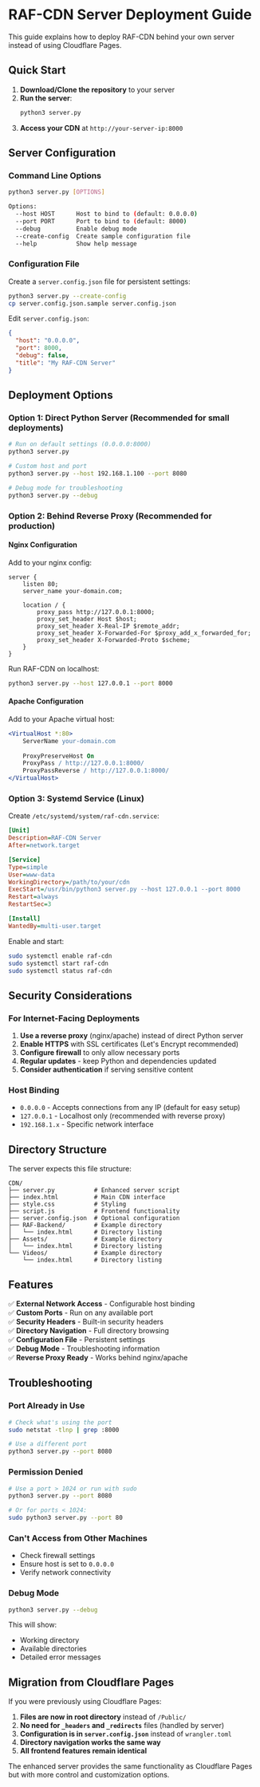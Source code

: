 # RAF-CDN Server Deployment Guide

This guide explains how to deploy RAF-CDN behind your own server instead of using Cloudflare Pages.

## Quick Start

1. **Download/Clone the repository** to your server
2. **Run the server**:
   ```bash
   python3 server.py
   ```
3. **Access your CDN** at `http://your-server-ip:8000`

## Server Configuration

### Command Line Options

```bash
python3 server.py [OPTIONS]

Options:
  --host HOST      Host to bind to (default: 0.0.0.0)
  --port PORT      Port to bind to (default: 8000) 
  --debug          Enable debug mode
  --create-config  Create sample configuration file
  --help           Show help message
```

### Configuration File

Create a `server.config.json` file for persistent settings:

```bash
python3 server.py --create-config
cp server.config.json.sample server.config.json
```

Edit `server.config.json`:
```json
{
  "host": "0.0.0.0",
  "port": 8000,
  "debug": false,
  "title": "My RAF-CDN Server"
}
```

## Deployment Options

### Option 1: Direct Python Server (Recommended for small deployments)

```bash
# Run on default settings (0.0.0.0:8000)
python3 server.py

# Custom host and port
python3 server.py --host 192.168.1.100 --port 8080

# Debug mode for troubleshooting
python3 server.py --debug
```

### Option 2: Behind Reverse Proxy (Recommended for production)

#### Nginx Configuration

Add to your nginx config:

```nginx
server {
    listen 80;
    server_name your-domain.com;
    
    location / {
        proxy_pass http://127.0.0.1:8000;
        proxy_set_header Host $host;
        proxy_set_header X-Real-IP $remote_addr;
        proxy_set_header X-Forwarded-For $proxy_add_x_forwarded_for;
        proxy_set_header X-Forwarded-Proto $scheme;
    }
}
```

Run RAF-CDN on localhost:
```bash
python3 server.py --host 127.0.0.1 --port 8000
```

#### Apache Configuration

Add to your Apache virtual host:

```apache
<VirtualHost *:80>
    ServerName your-domain.com
    
    ProxyPreserveHost On
    ProxyPass / http://127.0.0.1:8000/
    ProxyPassReverse / http://127.0.0.1:8000/
</VirtualHost>
```

### Option 3: Systemd Service (Linux)

Create `/etc/systemd/system/raf-cdn.service`:

```ini
[Unit]
Description=RAF-CDN Server
After=network.target

[Service]
Type=simple
User=www-data
WorkingDirectory=/path/to/your/cdn
ExecStart=/usr/bin/python3 server.py --host 127.0.0.1 --port 8000
Restart=always
RestartSec=3

[Install]
WantedBy=multi-user.target
```

Enable and start:
```bash
sudo systemctl enable raf-cdn
sudo systemctl start raf-cdn
sudo systemctl status raf-cdn
```

## Security Considerations

### For Internet-Facing Deployments

1. **Use a reverse proxy** (nginx/apache) instead of direct Python server
2. **Enable HTTPS** with SSL certificates (Let's Encrypt recommended)
3. **Configure firewall** to only allow necessary ports
4. **Regular updates** - keep Python and dependencies updated
5. **Consider authentication** if serving sensitive content

### Host Binding

- `0.0.0.0` - Accepts connections from any IP (default for easy setup)
- `127.0.0.1` - Localhost only (recommended with reverse proxy)
- `192.168.1.x` - Specific network interface

## Directory Structure

The server expects this file structure:
```
CDN/
├── server.py           # Enhanced server script
├── index.html          # Main CDN interface
├── style.css           # Styling
├── script.js           # Frontend functionality
├── server.config.json  # Optional configuration
├── RAF-Backend/        # Example directory
│   └── index.html      # Directory listing
├── Assets/             # Example directory
│   └── index.html      # Directory listing
└── Videos/             # Example directory
    └── index.html      # Directory listing
```

## Features

✅ **External Network Access** - Configurable host binding  
✅ **Custom Ports** - Run on any available port  
✅ **Security Headers** - Built-in security headers  
✅ **Directory Navigation** - Full directory browsing  
✅ **Configuration File** - Persistent settings  
✅ **Debug Mode** - Troubleshooting information  
✅ **Reverse Proxy Ready** - Works behind nginx/apache  

## Troubleshooting

### Port Already in Use
```bash
# Check what's using the port
sudo netstat -tlnp | grep :8000

# Use a different port
python3 server.py --port 8080
```

### Permission Denied
```bash
# Use a port > 1024 or run with sudo
python3 server.py --port 8080

# Or for ports < 1024:
sudo python3 server.py --port 80
```

### Can't Access from Other Machines
- Check firewall settings
- Ensure host is set to `0.0.0.0`
- Verify network connectivity

### Debug Mode
```bash
python3 server.py --debug
```

This will show:
- Working directory
- Available directories
- Detailed error messages

## Migration from Cloudflare Pages

If you were previously using Cloudflare Pages:

1. **Files are now in root directory** instead of `/Public/`
2. **No need for `_headers` and `_redirects`** files (handled by server)
3. **Configuration is in `server.config.json`** instead of `wrangler.toml`
4. **Directory navigation works the same way**
5. **All frontend features remain identical**

The enhanced server provides the same functionality as Cloudflare Pages but with more control and customization options.